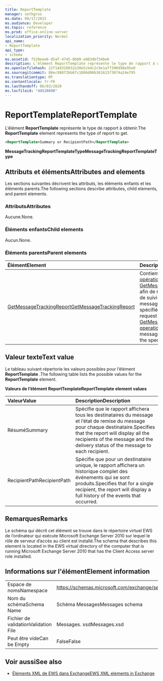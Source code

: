 ```yaml
---
title: ReportTemplate
manager: sethgros
ms.date: 09/17/2015
ms.audience: Developer
ms.topic: reference
ms.prod: office-online-server
localization_priority: Normal
api_name:
- ReportTemplate
api_type:
- schema
ms.assetid: f528eee6-d5af-4745-8b00-a9834bf34be6
description: L’élément ReportTemplate représente le type de rapport à obtenir.
ms.openlocfilehash: 22f14d326032a30e5cb4c2c9e1aff390d98e95e0
ms.sourcegitcommit: 88ec988f2bb67c1866d06b361615f3674a24e795
ms.translationtype: MT
ms.contentlocale: fr-FR
ms.lasthandoff: 06/03/2020
ms.locfileid: "44528698"
---
```

# <a name="reporttemplate"></a><span data-ttu-id="4a2ef-103">ReportTemplate</span><span class="sxs-lookup"><span data-stu-id="4a2ef-103">ReportTemplate</span></span>

<span data-ttu-id="4a2ef-104">L’élément **ReportTemplate** représente le type de rapport à obtenir.</span><span class="sxs-lookup"><span data-stu-id="4a2ef-104">The **ReportTemplate** element represents the type of report to get.</span></span> 
  
```xml
<ReportTemplate>Summary or RecipientPath</ReportTemplate>
```

 <span data-ttu-id="4a2ef-105">**MessageTrackingReportTemplateType**</span><span class="sxs-lookup"><span data-stu-id="4a2ef-105">**MessageTrackingReportTemplateType**</span></span>
## <a name="attributes-and-elements"></a><span data-ttu-id="4a2ef-106">Attributs et éléments</span><span class="sxs-lookup"><span data-stu-id="4a2ef-106">Attributes and elements</span></span>

<span data-ttu-id="4a2ef-107">Les sections suivantes décrivent les attributs, les éléments enfants et les éléments parents.</span><span class="sxs-lookup"><span data-stu-id="4a2ef-107">The following sections describe attributes, child elements, and parent elements.</span></span>
  
### <a name="attributes"></a><span data-ttu-id="4a2ef-108">Attributs</span><span class="sxs-lookup"><span data-stu-id="4a2ef-108">Attributes</span></span>

<span data-ttu-id="4a2ef-109">Aucune.</span><span class="sxs-lookup"><span data-stu-id="4a2ef-109">None.</span></span>
  
### <a name="child-elements"></a><span data-ttu-id="4a2ef-110">Éléments enfants</span><span class="sxs-lookup"><span data-stu-id="4a2ef-110">Child elements</span></span>

<span data-ttu-id="4a2ef-111">Aucun.</span><span class="sxs-lookup"><span data-stu-id="4a2ef-111">None.</span></span>
  
### <a name="parent-elements"></a><span data-ttu-id="4a2ef-112">Éléments parents</span><span class="sxs-lookup"><span data-stu-id="4a2ef-112">Parent elements</span></span>

|<span data-ttu-id="4a2ef-113">**Élément**</span><span class="sxs-lookup"><span data-stu-id="4a2ef-113">**Element**</span></span>|<span data-ttu-id="4a2ef-114">**Description**</span><span class="sxs-lookup"><span data-stu-id="4a2ef-114">**Description**</span></span>|
|:-----|:-----|
|[<span data-ttu-id="4a2ef-115">GetMessageTrackingReport</span><span class="sxs-lookup"><span data-stu-id="4a2ef-115">GetMessageTrackingReport</span></span>](getmessagetrackingreport.md) <br/> |<span data-ttu-id="4a2ef-116">Contient la demande pour l' [opération GetMessageTrackingReport](getmessagetrackingreport-operation.md) afin de récupérer le rapport de suivi complet des messages pour l’ID spécifié.</span><span class="sxs-lookup"><span data-stu-id="4a2ef-116">Contains the request for the [GetMessageTrackingReport operation](getmessagetrackingreport-operation.md) to retrieve the full message tracking report for the specified ID.</span></span>  <br/> |
   
## <a name="text-value"></a><span data-ttu-id="4a2ef-117">Valeur texte</span><span class="sxs-lookup"><span data-stu-id="4a2ef-117">Text value</span></span>

<span data-ttu-id="4a2ef-118">Le tableau suivant répertorie les valeurs possibles pour l’élément **ReportTemplate** .</span><span class="sxs-lookup"><span data-stu-id="4a2ef-118">The following table lists the possible values for the **ReportTemplate** element.</span></span> 
  
<span data-ttu-id="4a2ef-119">**Valeurs de l’élément ReportTemplate**</span><span class="sxs-lookup"><span data-stu-id="4a2ef-119">**ReportTemplate element values**</span></span>

|<span data-ttu-id="4a2ef-120">**Valeur**</span><span class="sxs-lookup"><span data-stu-id="4a2ef-120">**Value**</span></span>|<span data-ttu-id="4a2ef-121">**Description**</span><span class="sxs-lookup"><span data-stu-id="4a2ef-121">**Description**</span></span>|
|:-----|:-----|
|<span data-ttu-id="4a2ef-122">Résumé</span><span class="sxs-lookup"><span data-stu-id="4a2ef-122">Summary</span></span>  <br/> |<span data-ttu-id="4a2ef-123">Spécifie que le rapport affichera tous les destinataires du message et l’état de remise du message pour chaque destinataire.</span><span class="sxs-lookup"><span data-stu-id="4a2ef-123">Specifies that the report will display all the recipients of the message and the delivery status of the message to each recipient.</span></span>  <br/> |
|<span data-ttu-id="4a2ef-124">RecipientPath</span><span class="sxs-lookup"><span data-stu-id="4a2ef-124">RecipientPath</span></span>  <br/> |<span data-ttu-id="4a2ef-125">Spécifie que pour un destinataire unique, le rapport affichera un historique complet des événements qui se sont produits.</span><span class="sxs-lookup"><span data-stu-id="4a2ef-125">Specifies that for a single recipient, the report will display a full history of the events that occurred.</span></span>  <br/> |
   
## <a name="remarks"></a><span data-ttu-id="4a2ef-126">Remarques</span><span class="sxs-lookup"><span data-stu-id="4a2ef-126">Remarks</span></span>

<span data-ttu-id="4a2ef-127">Le schéma qui décrit cet élément se trouve dans le répertoire virtuel EWS de l’ordinateur qui exécute Microsoft Exchange Server 2010 sur lequel le rôle de serveur d’accès au client est installé.</span><span class="sxs-lookup"><span data-stu-id="4a2ef-127">The schema that describes this element is located in the EWS virtual directory of the computer that is running Microsoft Exchange Server 2010 that has the Client Access server role installed.</span></span>
  
## <a name="element-information"></a><span data-ttu-id="4a2ef-128">Informations sur l'élément</span><span class="sxs-lookup"><span data-stu-id="4a2ef-128">Element information</span></span>

|||
|:-----|:-----|
|<span data-ttu-id="4a2ef-129">Espace de noms</span><span class="sxs-lookup"><span data-stu-id="4a2ef-129">Namespace</span></span>  <br/> |https://schemas.microsoft.com/exchange/services/2006/messages  <br/> |
|<span data-ttu-id="4a2ef-130">Nom du schéma</span><span class="sxs-lookup"><span data-stu-id="4a2ef-130">Schema Name</span></span>  <br/> |<span data-ttu-id="4a2ef-131">Schéma Messages</span><span class="sxs-lookup"><span data-stu-id="4a2ef-131">Messages schema</span></span>  <br/> |
|<span data-ttu-id="4a2ef-132">Fichier de validation</span><span class="sxs-lookup"><span data-stu-id="4a2ef-132">Validation File</span></span>  <br/> |<span data-ttu-id="4a2ef-133">Messages. xsd</span><span class="sxs-lookup"><span data-stu-id="4a2ef-133">Messages.xsd</span></span>  <br/> |
|<span data-ttu-id="4a2ef-134">Peut être vide</span><span class="sxs-lookup"><span data-stu-id="4a2ef-134">Can be Empty</span></span>  <br/> |<span data-ttu-id="4a2ef-135">False</span><span class="sxs-lookup"><span data-stu-id="4a2ef-135">False</span></span>  <br/> |
   
## <a name="see-also"></a><span data-ttu-id="4a2ef-136">Voir aussi</span><span class="sxs-lookup"><span data-stu-id="4a2ef-136">See also</span></span>



- [<span data-ttu-id="4a2ef-137">Éléments XML de EWS dans Exchange</span><span class="sxs-lookup"><span data-stu-id="4a2ef-137">EWS XML elements in Exchange</span></span>](ews-xml-elements-in-exchange.md)


